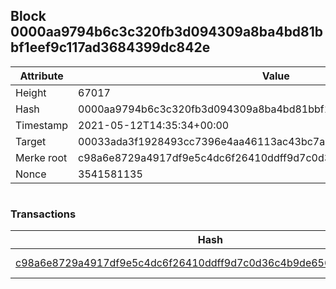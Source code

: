 ## Block 0000aa9794b6c3c320fb3d094309a8ba4bd81bbf1eef9c117ad3684399dc842e

Attribute | Value
--- | ---
Height | 67017
Hash | 0000aa9794b6c3c320fb3d094309a8ba4bd81bbf1eef9c117ad3684399dc842e
Timestamp | 2021-05-12T14:35:34+00:00
Target | 00033ada3f1928493cc7396e4aa46113ac43bc7ac52aab5d08e3934913716f64
Merke root | c98a6e8729a4917df9e5c4dc6f26410ddff9d7c0d36c4b9de656022b0f613962
Nonce | 3541581135

```

```

### Transactions

Hash | Amount
--- | ---
[c98a6e8729a4917df9e5c4dc6f26410ddff9d7c0d36c4b9de656022b0f613962](c98a6e8729a4917df9e5c4dc6f26410ddff9d7c0d36c4b9de656022b0f613962.md) | 10.00000000 SKEPTI 
